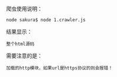 爬虫使用说明：

	node sakura$ node 1.crawler.js

结果显示：
	
	整个html源码

需要注意的是：

	加载的http模块，如果url是https协议的则会报错！ 